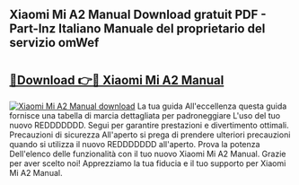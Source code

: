 ## Xiaomi Mi A2 Manual Download gratuit PDF - Part-lnz Italiano Manuale del proprietario del servizio omWef

# <h2><a href="http://dfgvux2.blite.top/?on=Xiaomi+Mi+A2+Manual">🔗Download 👉🔴 Xiaomi Mi A2 Manual</a></h2>

[![Xiaomi Mi A2 Manual download](https://i.imgur.com/lujVjoI.png)](http://dfgvux2.blite.top/?on=Xiaomi+Mi+A2+Manual)
La tua guida All'eccellenza questa guida fornisce una tabella di marcia dettagliata per padroneggiare L'uso del tuo nuovo REDDDDDDD. Segui per garantire prestazioni e divertimento ottimali. Precauzioni di sicurezza All'aperto si prega di prendere ulteriori precauzioni quando si utilizza il nuovo REDDDDDDD all'aperto. Prova la potenza Dell'elenco delle funzionalità con il tuo nuovo Xiaomi Mi A2 Manual. Grazie per aver scelto noi! Apprezziamo la tua fiducia e il tuo supporto per Xiaomi Mi A2 Manual.
